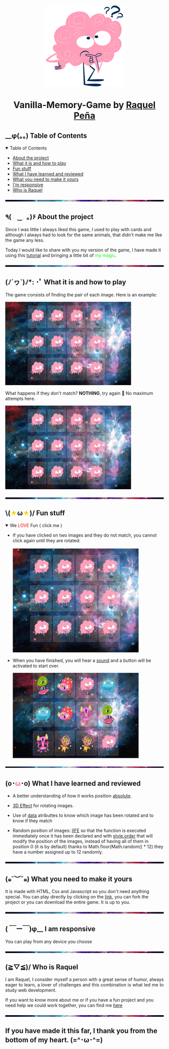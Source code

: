 <p align="center" > 
  <img  src="img/question.png" alt="mole"/>
</p>

<h1 align="center">

Vanilla-Memory-Game by [Raquel Peña](https://www.linkedin.com/in/raquel-pe-go/)

</h1>

<h2 id="table-of-contents"> __φ(。。)  Table of Contents</h2>

<details open="open">
  <summary>Table of Contents</summary>
  <ul>
    <li><a href="#about-the-project">  About the project</a></li>
    <li><a href="#how">  What it is and how to play</a></li>
    <li><a href="#fun">  Fun stuff</a></li>
    <li><a href="#learned">  What I have learned and reviewed</a></li>
    <li><a href="#make-it-yours">  What you need to make it yours</a></li>
    <li><a href="#responsive">  I'm responsive</a></li>
    <li><a href="#who">  Who is Raquel </a></li>
  </ul>
</details>

<img src="img/line4.png"> </img>

<h2 id="about-the-project"> ٩(<span style="color:LightCyan  ">◕ </span>‿<span style="color:LightCyan ">◕</span>｡)۶  About the project</h2>

<p align="justify">

Since I was little I always liked this game, I used to play with cards and although I always had to look for the same animals, that didn't make me like the game any less.

</p>
<p align="justify">

Today I would like to share with you my version of the game, I have made it using this [tutorial](https://www.youtube.com/watch?v=eMhiMsEC9Uk&list=PLLX1I3KXZ-YH-woTgiCfONMya39-Ty8qw&index=4) and bringing a little bit of<span style="color:lime"> my magic</span>.

</p>

<img src="img/line4.png"> </img>

<h2 id="how"> (ﾉ´ヮ`)ﾉ*: ･ﾟ  What it is and how to play</h2>

<p align="justify">

The game consists of finding the pair of each image. Here is an example:

</p >

<img src="img/match.gif" width="400px" ></img>

<p align="justify">

What happens if they don't match? <strong>NOTHING</strong>, try again :sparkling_heart: No maximum attempts here.

</p>

<img src="img/notmatch.gif" width="400px" ></img>

<img src="img/line4.png"> </img>

<h2 id="fun"> \(<span style="color:gold">★</span>ω<span style="color:gold">★</span>)/   Fun stuff</h2>

<details open="open">
  <summary>We <span style="color:red"> LOVE </span> Fun ( click me )</summary>
<ul >
<li>If you have clicked on two images and they do not match, you cannot click again until they are rotated: <br> </br>  <img  src="img/dobleClick.gif" width="400px"> </img>  </li>

<li>

When you have finished, you will hear a [sound](https://soundbible.com/2157-Text-Message-Alert-4.html) and a button will be activated to start over.

<img  src="img/button.gif" width="400px"> </img>

</li>
</ul>
</details>
<img src="img/line4.png"> </img>

<h2 id="learned"> (o･<span style="color:Hotpink">ω</span>･o)  What I have learned and reviewed</h2>

<p align="justify">

<ul>
<li>

A better understanding of how it works position [absolute](https://www.youtube.com/watch?v=VFt_n4M9Vyk&ab_channel=CodeSketch).

</li>
<li>

[3D Effect](https://www.quackit.com/css/css3/properties/css_transform-style.cfm) for rotating images.

</li>
<li>

Use of [data](https://developer.mozilla.org/en-US/docs/Learn/HTML/Howto/Use_data_attributes) atributtes to know which image has been rotated and to know if they match

</li>

<li>

Random position of images: [IIFE](https://developer.mozilla.org/en-US/docs/Glossary/IIFE) so that the function is executed immediately once it has been declared and with [style.order](https://developer.mozilla.org/en-US/docs/Web/CSS/order) that will modify the position of the images, instead of having all of them in position 0 (it is by default) thanks to Math.floor(Math.random() \* 12) they have a number assigned up to 12 randomly.

</li>

</ul>
</p>
<img src="img/line4.png"> </img>
<h2 id="make-it-yours"> (๑˘︶˘๑)  What you need to make it yours</h2>
<p align="justify">

It is made with HTML, Css and Javascript so you don't need anything special. You can play directly by clicking on the [link](https://rpg87.github.io/Vanilla-Memory-Game/), you can fork the project or you can download the entire game. It is up to you.

</p>
<img src="img/line4.png"> </img>

<h2 id="responsive"> ( ￣ー￣)φ__  I am responsive</h2>
<p>You can play from any device you choose

</p>

<img src="img/line4.png"> </img>

<h2 id="who"> (≧▽≦)/  Who is Raquel</h2>
<p align= "justify">
 I am Raquel, I consider myself a person with a great sense of humor, always eager to learn, a lover of challenges and this combination is what led me to study web development.

If you want to know more about me or if you have a fun project and you need help we could work together, you can find me [here](https://www.linkedin.com/in/raquel-pe-go/)

<img src="img/line4.png"> </img>

<h2>If you have made it this far, I thank you from the bottom of my heart. 
(=^･ω･^=) </h2>
